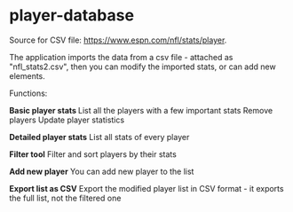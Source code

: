 # player-database
Source for CSV file: https://www.espn.com/nfl/stats/player.

The application imports the data from a csv file - attached as "nfl_stats2.csv", then you can modify the imported stats, or can add new elements.

Functions:

<b> Basic player stats </b>
List all the players with a few important stats 
Remove players
Update player statistics

<b>Detailed player stats</b>
List all stats of every player

<b>Filter tool</b>
Filter and sort players by their stats

<b>Add new player</b>
You can add new player to the list

<b>Export list as CSV</b>
Export the modified player list in CSV format - it exports the full list, not the filtered one
